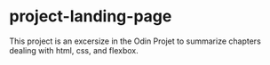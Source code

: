 # project-landing-page
This project is an excersize in the Odin Projet to summarize chapters dealing with html, css, and flexbox.